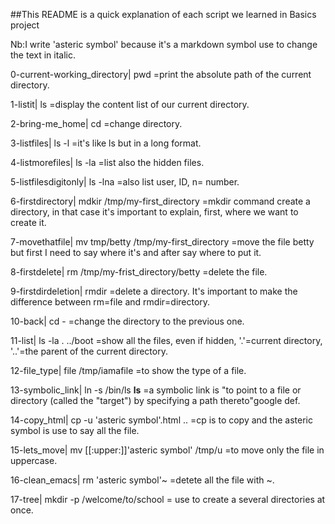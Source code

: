 
##This README is a quick explanation of each script we learned in Basics project

Nb:I write 'asteric symbol' because it's a markdown symbol use to change the text in italic.

0-current-working_directory| 
pwd =print the absolute path of the current directory.

1-listit| 
ls =display the content list of our current directory.

2-bring-me_home| 
cd =change directory.

3-listfiles| 
ls -l =it's like ls but in a long format.

4-listmorefiles| 
ls -la =list also the hidden files.

5-listfilesdigitonly| 
ls -lna =also list user, ID, n= number.

6-firstdirectory| 
mdkir /tmp/my-first_directory =mkdir command create a directory, in that case it's important to explain, first, where we want to create it.

7-movethatfile| 
mv tmp/betty /tmp/my-first_directory =move the file betty but first I need to say where it's and after say where to put it.

8-firstdelete| 
rm /tmp/my-frist_directory/betty =delete the file.

9-firstdirdeletion| 
rmdir =delete a directory. It's important to make the difference between rm=file and rmdir=directory.

10-back| 
cd - =change the directory to the previous one.

11-list| 
ls -la . ../boot =show all the files, even if hidden, '.'=current directory, '..'=the parent of the current directory.

12-file_type| 
file /tmp/iamafile =to show the type of a file.

13-symbolic_link|
ln -s /bin/ls __ls__ =a symbolic link is "to point to a file or directory (called the "target") by specifying a path thereto"google def.

14-copy_html| 
cp -u 'asteric symbol'.html .. =cp is to copy and the asteric symbol is use to say all the file.

15-lets_move| 
mv [[:upper:]]'asteric symbol' /tmp/u =to move only the file in uppercase.

16-clean_emacs| 
rm 'asteric symbol'~ =detete all the file with ~.

17-tree| 
mkdir -p /welcome/to/school = use to create a several directories at once.
 
